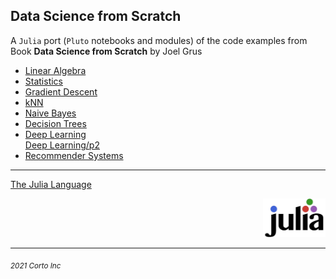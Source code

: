 ## Data Science from Scratch
  A `Julia` port (`Pluto` notebooks and modules) of the code examples from Book **Data Science from Scratch** by Joel Grus
  
  - [Linear Algebra](https://github.com/pascal-p/julia-notebooks/blob/main/Data%20Science%20From%20Scratch/04_Linear_Algebra.jl)
  - [Statistics](https://github.com/pascal-p/julia-notebooks/blob/main/Data%20Science%20From%20Scratch/05_Statistics.jl)
  - [Gradient Descent](https://github.com/pascal-p/julia-notebooks/blob/main/Data%20Science%20From%20Scratch/08_Gradient_Descent.jl) 
  - [kNN](https://github.com/pascal-p/julia-notebooks/blob/main/Data%20Science%20From%20Scratch/12_kNN.jl)
  - [Naive Bayes](https://github.com/pascal-p/julia-notebooks/blob/main/Data%20Science%20From%20Scratch/13_NaiveBayes.jl)
  - [Decision Trees](https://github.com/pascal-p/julia-notebooks/blob/main/Data%20Science%20From%20Scratch/17-DT.jl)
  - [Deep Learning](https://github.com/pascal-p/julia-notebooks/blob/main/Data%20Science%20From%20Scratch/19-DL.jl)<br />
    [Deep Learning/p2](https://github.com/pascal-p/julia-notebooks/blob/main/Data%20Science%20From%20Scratch/19-DL-p2.jl)<br />
  - [Recommender Systems](https://github.com/pascal-p/julia-notebooks/blob/main/Data%20Science%20From%20Scratch/23-RecomSys.jl)


<hr />

  [The Julia Language](https://www.julialang.org/)

<div align="right">
    <img src="src/julia-logo.svg" alt="JuliaLang Logo" width="100px" />
</div>

<hr />

<p><sub><em>2021 Corto Inc</sub></em></p>
